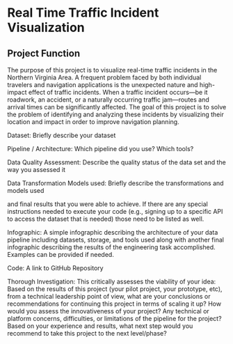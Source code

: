 # Real Time Traffic Incident Visualization

## Project Function
The purpose of this project is to visualize real-time traffic incidents in the Northern Virginia Area.
A frequent problem faced by both individual travelers and navigation applications is the unexpected nature and high-impact effect of traffic incidents. When a traffic incident occurs—be it roadwork, an accident, or a naturally occurring traffic jam—routes and arrival times can be significantly affected. The goal of this project is to solve the problem of identifying and analyzing these incidents by visualizing their location and impact in order to improve navigation planning.

Dataset: Briefly describe your dataset

Pipeline / Architecture: Which pipeline did you use? Which tools?

Data Quality Assessment: Describe the quality status of the data set and the way you assessed it

Data Transformation Models used: Briefly describe the transformations and models used

and final results that you were able to achieve. If there are any special instructions needed to execute your code (e.g., signing up to a specific API to access the dataset that is needed) those need to be listed as well.

Infographic: A simple infographic describing the architecture of your data pipeline including datasets, storage, and tools used along with another final infographic describing the results of the engineering task accomplished. Examples can be provided if needed.

Code: A link to GitHub Repository

Thorough Investigation: This critically assesses the viability of your idea: Based on the results of this project (your pilot project, your prototype, etc), from a technical leadership point of view, what are your conclusions or recommendations for continuing this project in terms of scaling it up? How would you assess the innovativeness of your project? Any technical or platform concerns, difficulties, or limitations of the pipeline for the project? Based on your experience and results, what next step would you recommend to take this project to the next level/phase?
